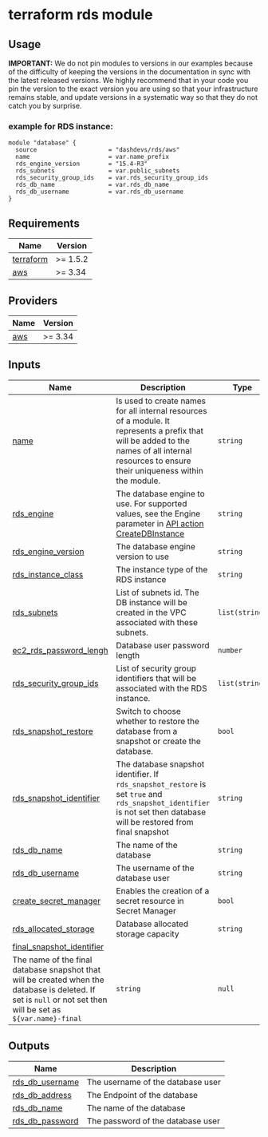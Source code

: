 # terraform rds module


## Usage


**IMPORTANT:** We do not pin modules to versions in our examples because of the
difficulty of keeping the versions in the documentation in sync with the latest released versions.
We highly recommend that in your code you pin the version to the exact version you are
using so that your infrastructure remains stable, and update versions in a
systematic way so that they do not catch you by surprise.

### example for RDS instance:
```
module "database" {
  source                    = "dashdevs/rds/aws"
  name                      = var.name_prefix
  rds_engine_version        = "15.4-R3"
  rds_subnets               = var.public_subnets
  rds_security_group_ids    = var.rds_security_group_ids
  rds_db_name               = var.rds_db_name
  rds_db_username           = var.rds_db_username
}

```

<!-- markdownlint-restore -->
<!-- markdownlint-disable -->
## Requirements

| Name | Version |
|------|---------|
| <a name="requirement_terraform"></a> [terraform](#requirement\_terraform) | >= 1.5.2 |
| <a name="requirement_aws"></a> [aws](#requirement\_aws) | >= 3.34 |

## Providers

| Name | Version |
|------|---------|
| <a name="provider_aws"></a> [aws](#provider\_aws) | >= 3.34 |

## Inputs

| Name | Description | Type | Default | Required |
|------|-------------|------|---------|:--------:|
| <a name="input_name"></a> [name](#input\_name) | Is used to create names for all internal resources of a module. It represents a prefix that will be added to the names of all internal resources to ensure their uniqueness within the module. | `string` | `n/a` | yes |
| <a name="input_rds_engine"></a> [rds\_engine](#input\_rds\_engine) | The database engine to use. For supported values, see the Engine parameter in [API action CreateDBInstance](https://docs.aws.amazon.com/AmazonRDS/latest/APIReference/API_CreateDBInstance.html#:~:text=Required%3A%20Yes-,Engine,-The%20database%20engine) | `string` | `postgres` | no |
| <a name="input_rds_engine_version"></a> [rds\_engine\_version](#input\_rds\_engine\_version) | The database engine version to use | `string` | `n/a` | yes |
| <a name="input_rds_instance_class"></a> [rds\_instance\_class](#input\_rds\_instance\_class) | The instance type of the RDS instance | `string` |`db.t3.micro`| no |
| <a name="input_rds_subnets"></a> [rds\_subnets](#input\_rds\_subnets) | List of subnets id. The DB instance will be created in the VPC associated with these subnets. | `list(string)` |`n/a`| yes |
| <a name="input_rds_password_lengh"></a> [ec2\_rds\_password\_lengh](#input\_rds\_password\_lengh) | Database user password length | `number` |`20`| no |
| <a name="input_rds_security_group_ids"></a> [rds\_security\_group\_ids](#input\_rds\_security\_group\_ids) | List of security group identifiers that will be associated with the RDS instance.  | `list(string)` |`n/a`| yes |
| <a name="input_rds_snapshot_restore"></a> [rds\_snapshot\_restore](#input\_rds\_snapshot\_restore) | Switch to choose whether to restore the database from a snapshot or create the database. | `bool` |`false`| no |
| <a name="input_rds_snapshot_identifier"></a> [rds\_snapshot\_identifier](#input\_rds\_snapshot\_identifier) | The database snapshot identifier. If `rds_snapshot_restore` is set `true` and `rds_snapshot_identifier` is not set then database will be restored from final snapshot | `string` |`null`| no |
| <a name="input_rds_db_name"></a> [rds\_db\_name](#input\_rds\_db\_name) | The name of the database | `string` |`n/a`| yes |
| <a name="input_rds_db_username"></a> [rds\_db\_username](#input\_rds\_db\_username) | The username of the database user | `string` |`n/a`| yes |
| <a name="input_create_secret_manager"></a> [create\_secret\_manager](#input\_create\_secret\_manager) | Enables the creation of a secret resource in Secret Manager | `bool` |`false`| no |
| <a name="input_rds_allocated_storage"></a> [rds\_allocated\_storage](#input\_rds\_allocated\_storage) | Database allocated storage capacity | `string` |`10`| no |
| <a name="input_final_snapshot_identifier"></a> [final\_snapshot\_identifier](#input\_final\_snapshot\_identifier) | 
The name of the final database snapshot that will be created when the database is deleted. If set is `null` or not set then will be set as `${var.name}-final` | `string` |`null`| no |


## Outputs

| Name | Description |
|------|-------------|
| <a name="output_rds_db_username"></a> [rds\_db\_username](#output\_rds\_db\_username) | The username of the database user |
| <a name="output_rds_db_address"></a> [rds\_db\_address](#output\_rds\_db\_address) | The Endpoint of the database |
| <a name="output_rds_db_name"></a> [rds\_db\_name](#output\_rds\_db\_name) | The name of the database |
| <a name="output_rds_db_password"></a> [rds\_db\_password](#output\_rds\_db\_password) | The password of the database user |